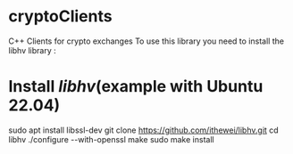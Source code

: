 # cryptoClients
C++ Clients for crypto exchanges
To use this library you need to install the libhv library : 
# Install ___libhv___(example with Ubuntu 22.04)

  sudo apt install libssl-dev
	git clone https://github.com/ithewei/libhv.git
	cd libhv
	./configure --with-openssl
	make
	sudo make install

